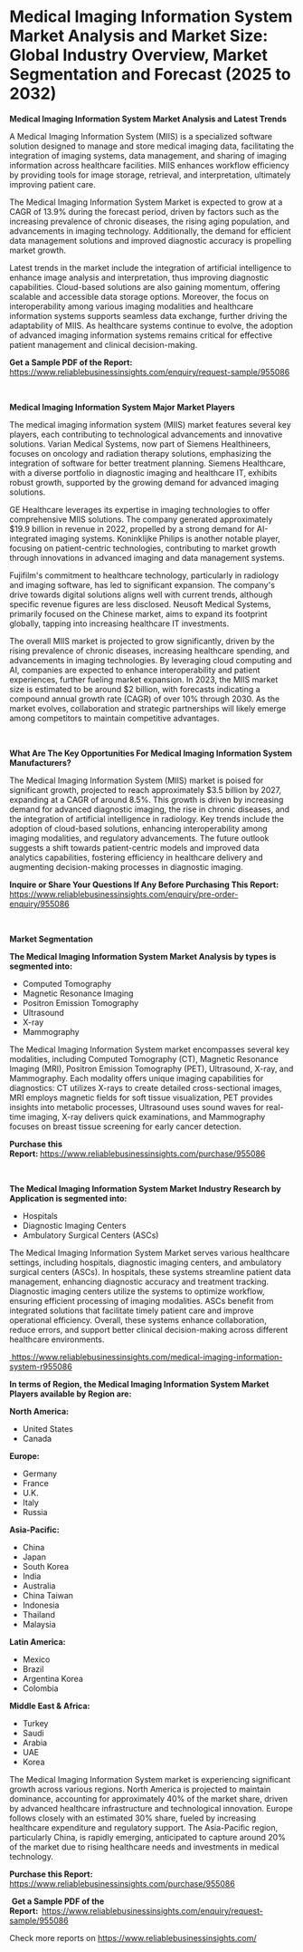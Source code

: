 <p><h1>Medical Imaging Information System Market Analysis and Market Size: Global Industry Overview, Market Segmentation and Forecast (2025 to 2032)</h1></p><p><strong>Medical Imaging Information System Market Analysis and Latest Trends</strong></p>
<p><p>A Medical Imaging Information System (MIIS) is a specialized software solution designed to manage and store medical imaging data, facilitating the integration of imaging systems, data management, and sharing of imaging information across healthcare facilities. MIIS enhances workflow efficiency by providing tools for image storage, retrieval, and interpretation, ultimately improving patient care.</p><p>The Medical Imaging Information System Market is expected to grow at a CAGR of 13.9% during the forecast period, driven by factors such as the increasing prevalence of chronic diseases, the rising aging population, and advancements in imaging technology. Additionally, the demand for efficient data management solutions and improved diagnostic accuracy is propelling market growth. </p><p>Latest trends in the market include the integration of artificial intelligence to enhance image analysis and interpretation, thus improving diagnostic capabilities. Cloud-based solutions are also gaining momentum, offering scalable and accessible data storage options. Moreover, the focus on interoperability among various imaging modalities and healthcare information systems supports seamless data exchange, further driving the adaptability of MIIS. As healthcare systems continue to evolve, the adoption of advanced imaging information systems remains critical for effective patient management and clinical decision-making.</p></p>
<p><strong>Get a Sample PDF of the Report:&nbsp;</strong> <a href="https://www.reliablebusinessinsights.com/enquiry/request-sample/955086?utm_campaign=3288&utm_medium=2&utm_source=Github&utm_content=ia&utm_term=07032025&utm_id=medical-imaging-information-system">https://www.reliablebusinessinsights.com/enquiry/request-sample/955086</a></p>
<p>&nbsp;</p>
<p><strong>Medical Imaging Information System Major Market Players</strong></p>
<p><p>The medical imaging information system (MIIS) market features several key players, each contributing to technological advancements and innovative solutions. Varian Medical Systems, now part of Siemens Healthineers, focuses on oncology and radiation therapy solutions, emphasizing the integration of software for better treatment planning. Siemens Healthcare, with a diverse portfolio in diagnostic imaging and healthcare IT, exhibits robust growth, supported by the growing demand for advanced imaging solutions.</p><p>GE Healthcare leverages its expertise in imaging technologies to offer comprehensive MIIS solutions. The company generated approximately $19.9 billion in revenue in 2022, propelled by a strong demand for AI-integrated imaging systems. Koninklijke Philips is another notable player, focusing on patient-centric technologies, contributing to market growth through innovations in advanced imaging and data management systems.</p><p>Fujifilm's commitment to healthcare technology, particularly in radiology and imaging software, has led to significant expansion. The company's drive towards digital solutions aligns well with current trends, although specific revenue figures are less disclosed. Neusoft Medical Systems, primarily focused on the Chinese market, aims to expand its footprint globally, tapping into increasing healthcare IT investments.</p><p>The overall MIIS market is projected to grow significantly, driven by the rising prevalence of chronic diseases, increasing healthcare spending, and advancements in imaging technologies. By leveraging cloud computing and AI, companies are expected to enhance interoperability and patient experiences, further fueling market expansion. In 2023, the MIIS market size is estimated to be around $2 billion, with forecasts indicating a compound annual growth rate (CAGR) of over 10% through 2030. As the market evolves, collaboration and strategic partnerships will likely emerge among competitors to maintain competitive advantages.</p></p>
<p>&nbsp;</p>
<p><strong>What Are The Key Opportunities For Medical Imaging Information System Manufacturers?</strong></p>
<p><p>The Medical Imaging Information System (MIIS) market is poised for significant growth, projected to reach approximately $3.5 billion by 2027, expanding at a CAGR of around 8.5%. This growth is driven by increasing demand for advanced diagnostic imaging, the rise in chronic diseases, and the integration of artificial intelligence in radiology. Key trends include the adoption of cloud-based solutions, enhancing interoperability among imaging modalities, and regulatory advancements. The future outlook suggests a shift towards patient-centric models and improved data analytics capabilities, fostering efficiency in healthcare delivery and augmenting decision-making processes in diagnostic imaging.</p></p>
<p><strong>Inquire or Share Your Questions If Any Before Purchasing This Report:</strong> <a href="https://www.reliablebusinessinsights.com/enquiry/pre-order-enquiry/955086?utm_campaign=3288&utm_medium=2&utm_source=Github&utm_content=ia&utm_term=07032025&utm_id=medical-imaging-information-system">https://www.reliablebusinessinsights.com/enquiry/pre-order-enquiry/955086</a></p>
<p>&nbsp;</p>
<p><strong>Market Segmentation</strong></p>
<p><strong>The Medical Imaging Information System Market Analysis by types is segmented into:</strong></p>
<p><ul><li>Computed Tomography</li><li>Magnetic Resonance Imaging</li><li>Positron Emission Tomography</li><li>Ultrasound</li><li>X-ray</li><li>Mammography</li></ul></p>
<p><p>The Medical Imaging Information System market encompasses several key modalities, including Computed Tomography (CT), Magnetic Resonance Imaging (MRI), Positron Emission Tomography (PET), Ultrasound, X-ray, and Mammography. Each modality offers unique imaging capabilities for diagnostics: CT utilizes X-rays to create detailed cross-sectional images, MRI employs magnetic fields for soft tissue visualization, PET provides insights into metabolic processes, Ultrasound uses sound waves for real-time imaging, X-ray delivers quick examinations, and Mammography focuses on breast tissue screening for early cancer detection.</p></p>
<p><strong>Purchase this Report:&nbsp;</strong><a href="https://www.reliablebusinessinsights.com/purchase/955086?utm_campaign=3288&utm_medium=2&utm_source=Github&utm_content=ia&utm_term=07032025&utm_id=medical-imaging-information-system">https://www.reliablebusinessinsights.com/purchase/955086</a></p>
<p>&nbsp;</p>
<p><strong>The Medical Imaging Information System Market Industry Research by Application is segmented into:</strong></p>
<p><ul><li>Hospitals</li><li>Diagnostic Imaging Centers</li><li>Ambulatory Surgical Centers (ASCs)</li></ul></p>
<p><p>The Medical Imaging Information System Market serves various healthcare settings, including hospitals, diagnostic imaging centers, and ambulatory surgical centers (ASCs). In hospitals, these systems streamline patient data management, enhancing diagnostic accuracy and treatment tracking. Diagnostic imaging centers utilize the systems to optimize workflow, ensuring efficient processing of imaging modalities. ASCs benefit from integrated solutions that facilitate timely patient care and improve operational efficiency. Overall, these systems enhance collaboration, reduce errors, and support better clinical decision-making across different healthcare environments.</p></p>
<p><a href="https://www.reliablebusinessinsights.com/medical-imaging-information-system-r955086?utm_campaign=3288&utm_medium=2&utm_source=Github&utm_content=ia&utm_term=07032025&utm_id=medical-imaging-information-system">&nbsp;https://www.reliablebusinessinsights.com/medical-imaging-information-system-r955086</a></p>
<p><strong>In terms of Region, the Medical Imaging Information System Market Players available by Region are:</strong></p>
<p>
    <p> <strong> North America: </strong>
        <ul>
            <li>United States</li>
            <li>Canada</li>
        </ul>
        </p> 
    <p> <strong> Europe: </strong>
        <ul>
            <li>Germany</li>
            <li>France</li>
            <li>U.K.</li>
            <li>Italy</li>
            <li>Russia</li>
        </ul>
        </p> 
    <p> <strong> Asia-Pacific: </strong>
        <ul>
            <li>China</li>
            <li>Japan</li>
            <li>South Korea</li>
            <li>India</li>
            <li>Australia</li>
            <li>China Taiwan</li>
            <li>Indonesia</li>
            <li>Thailand</li>
            <li>Malaysia</li>
        </ul>
        </p> 
    <p> <strong> Latin America: </strong>
        <ul>
            <li>Mexico</li>
            <li>Brazil</li>
            <li>Argentina Korea</li>
            <li>Colombia</li>
        </ul>
        </p> 
    <p> <strong> Middle East & Africa: </strong>
        <ul>
            <li>Turkey</li>
            <li>Saudi</li>
            <li>Arabia</li>
            <li>UAE</li>
            <li>Korea</li>
        </ul>
    </p>
    </p>
<p><p>The Medical Imaging Information System market is experiencing significant growth across various regions. North America is projected to maintain dominance, accounting for approximately 40% of the market share, driven by advanced healthcare infrastructure and technological innovation. Europe follows closely with an estimated 30% share, fueled by increasing healthcare expenditure and regulatory support. The Asia-Pacific region, particularly China, is rapidly emerging, anticipated to capture around 20% of the market due to rising healthcare needs and investments in medical technology.</p></p>
<p><strong>Purchase this Report: </strong><a href="https://www.reliablebusinessinsights.com/purchase/955086?utm_campaign=3288&utm_medium=2&utm_source=Github&utm_content=ia&utm_term=07032025&utm_id=medical-imaging-information-system">https://www.reliablebusinessinsights.com/purchase/955086</a></p>
<p>&nbsp;<strong>Get a Sample PDF of the Report:&nbsp;&nbsp;</strong><a href="https://www.reliablebusinessinsights.com/enquiry/request-sample/955086?utm_campaign=3288&utm_medium=2&utm_source=Github&utm_content=ia&utm_term=07032025&utm_id=medical-imaging-information-system">https://www.reliablebusinessinsights.com/enquiry/request-sample/955086</a></p>
<p><strong></strong></p>
<p>Check more reports on <a href="https://www.reliablebusinessinsights.com/?utm_campaign=3288&utm_medium=2&utm_source=Github&utm_content=ia&utm_term=07032025&utm_id=medical-imaging-information-system">https://www.reliablebusinessinsights.com/</a></p>